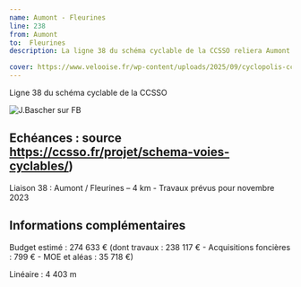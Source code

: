 ```yaml
---
name: Aumont - Fleurines
line: 238
from: Aumont 
to:  Fleurines 
description: La ligne 38 du schéma cyclable de la CCSSO reliera Aumont à Fleurines.

cover: https://www.velooise.fr/wp-content/uploads/2025/09/cyclopolis-ccsso-38.jpg
---
```

Ligne 38 du schéma cyclable de la CCSSO

![J.Bascher sur FB](https://www.velooise.fr/wp-content/uploads/2025/09/cyclopolis-ccsso-38-25082025.jpg)


## Echéances : source https://ccsso.fr/projet/schema-voies-cyclables/)
Liaison 38 : Aumont / Fleurines – 4 km - Travaux prévus pour novembre 2023​​
## Informations complémentaires

Budget estimé : 274 633 €  (dont travaux : 238 117 € - Acquisitions foncières : 799 € - MOE et aléas : 35 718 €)

Linéaire : 4 403 m
